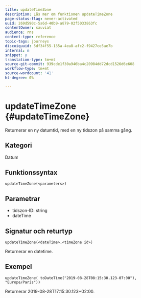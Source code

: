 ```yaml
---
title: updateTimeZone
description: Läs mer om funktionen updateTimeZone
page-status-flag: never-activated
uuid: 269d590c-5a6d-40b9-a879-02f5033863fc
contentOwner: sauviat
audience: rns
content-type: reference
topic-tags: journeys
discoiquuid: 5df34f55-135a-4ea8-afc2-f9427ce5ae7b
internal: n
snippet: y
translation-type: tm+mt
source-git-commit: 939cde1f30a946ba4c20984dd72dcd1526d6e608
workflow-type: tm+mt
source-wordcount: '41'
ht-degree: 0%

---
```



# updateTimeZone {#updateTimeZone}

Returnerar en ny datumtid, med en ny tidszon på samma gång.

## Kategori

Datum

## Funktionssyntax

`updateTimeZone(<parameters>)`

## Parametrar

* tidszon-ID: string
* dateTime

## Signatur och returtyp

`updateTimeZone(<dateTime>,<timeZone id>)`

Returnerar en datetime.

## Exempel

`updateTimeZone( toDateTime("2019-08-28T08:15:30.123-07:00"), "Europe/Paris"))`

Returnerar 2019-08-28T17:15:30.123+02:00.

<!--`updateTimeZone( toDateTime("2019-08-28T08:15:30.123-07:00"), toTimeZone("Europe/Paris")))`

Returns "2019-08-28T17:15:30.123+02:00".-->

